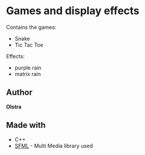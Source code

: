 # Games and display effects

Contains the games:
* Snake
* Tic Tac Toe


Effects:
* purple rain
* matrix rain

## Author
**Olstra**

## Made with 
* C++
* [SFML](https://www.sfml-dev.org/faq.php#grl-whatis) - Multi Media library used
